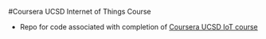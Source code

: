 #Coursera UCSD Internet of Things Course

* Repo for code associated with completion of [Coursera UCSD IoT course](https://www.coursera.org/learn/internet-of-things-dragonboard/home/welcome)
